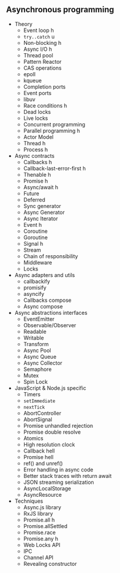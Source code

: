 ## Asynchronous programming

- Theory
  - Event loop h
  - `try..catch` u
  - Non-blocking h
  - Async I/O h
  - Thread pool 
  - Pattern Reactor
  - CAS operations
  - epoll
  - kqueue
  - Completion ports
  - Event ports
  - libuv
  - Race conditions h
  - Dead locks
  - Live locks
  - Concurrent programming
  - Parallel programming h
  - Actor Model
  - Thread h
  - Process h
- Async contracts
  - Callbacks h
  - Callback-last-error-first h
  - Thenable h
  - Promise h
  - Async/await h
  - Future 
  - Deferred
  - Sync generator
  - Async Generator
  - Async Iterator
  - Event h
  - Coroutine
  - Goroutine
  - Signal h
  - Stream
  - Chain of responsibility
  - Middleware
  - Locks
- Async adapters and utils
  - callbackify
  - promisify
  - asyncify
  - Callbacks compose
  - Async compose
- Async abstractions interfaces
  - EventEmitter
  - Observable/Observer
  - Readable
  - Writable
  - Transform
  - Async Pool
  - Async Queue
  - Async Collector
  - Semaphore
  - Mutex
  - Spin Lock
- JavaScript & Node.js specific
  - Timers
  - `setImmediate`
  - `nextTick`
  - AbortController
  - AbortSignal
  - Promise unhandled rejection
  - Promise double resolve
  - Atomics
  - High resolution clock
  - Callback hell
  - Promise hell
  - ref() and unref()
  - Error handling in async code
  - Better stack traces with return await
  - JSON streaming serialization
  - AsyncLocalStorage
  - AsyncResource
- Techniques
  - Async.js library
  - RxJS library
  - Promise.all h
  - Promise.allSettled
  - Promise.race
  - Promise.any h
  - Web Locks API
  - IPC
  - Channel API
  - Revealing constructor
